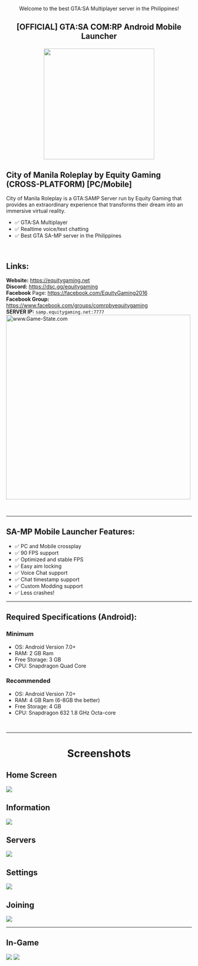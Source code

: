 <p align="center">Welcome to the best GTA:SA Multiplayer server in the Philippines!</p>

## <p align="center">[OFFICIAL] GTA:SA COM:RP Android Mobile Launcher</p>
<p align="center">
  <img src="https://github.com/equitygamingph/comrp_mobile/blob/main/Images/comrp.png" height="auto" width="300px">
</p>

## **City of Manila Roleplay by Equity Gaming (CROSS-PLATFORM) [PC/Mobile]**
 City of Manila Roleplay is a GTA:SAMP Server run by Equity Gaming that provides an extraordinary experience that transforms their dream into an immersive virtual reality.

- ✅ GTA:SA Multiplayer
- ✅ Realtime voice/text chatting
- ✅ Best GTA SA-MP server in the Philippines

<br />

## **Links:**
**Website:** https://equitygaming.net <br/>
**Discord:** https://dsc.gg/equitygaming <br/>
**Facebook** Page: https://facebook.com/EquityGaming2016 <br/>
**Facebook Group:** https://www.facebook.com/groups/comrpbyequitygaming <br/>
**SERVER IP:** `samp.equitygaming.net:7777` <br/>
<img src="http://www.game-state.com/51.79.230.96:7777/430x73_FFFFFF_FF9900_000000_000000.png" alt="www.Game-State.com" style="border-style: none; height: auto; width: 500px;">

<br />

----

## **SA-MP Mobile Launcher Features:** <br />
- ✅ PC and Mobile crossplay <br />
- ✅ 90 FPS support <br />
- ✅ Optimized and stable FPS <br />
- ✅ Easy aim locking <br />
- ✅ Voice Chat support <br />
- ✅ Chat timestamp support <br />
- ✅ Custom Modding support <br />
- ✅ Less crashes! <br />

---

## **Required Specifications (Android):** 
### Minimum
  - OS: Android Version 7.0+
  - RAM: 2 GB Ram
  - Free Storage: 3 GB
  - CPU: Snapdragon Quad Core

### Recommended
  - OS: Android Version 7.0+
  - RAM: 4 GB Ram (6-8GB the better)
  - Free Storage: 4 GB
  - CPU: Snapdragon 632 1.8 GHz Octa-core
<br />

---
# <p align="center">Screenshots</p>

## Home Screen

<img src="https://github.com/equitygamingph/comrp_mobile/blob/main/Images/home%20screen.jpg" height="auto" width="auto">

## Information
<img src="https://github.com/equitygamingph/comrp_mobile/blob/main/Images/information.jpg" height="auto" width="auto">

## Servers
<img src="https://github.com/equitygamingph/comrp_mobile/blob/main/Images/servers.jpg" height="auto" width="auto">

## Settings
<img src="https://github.com/equitygamingph/comrp_mobile/blob/main/Images/settings.jpg" height="auto" width="auto">

## Joining
<img src="https://github.com/equitygamingph/comrp_mobile/blob/main/Images/joining.jpg" height="auto" width="auto">

---

## In-Game
<img src="https://github.com/equitygamingph/comrp_mobile/blob/main/Images/billiard_1.jpg" height="auto" width="auto">
<img src="https://github.com/equitygamingph/comrp_mobile/blob/main/Images/billiard_2.jpg" height="auto" width="auto">

